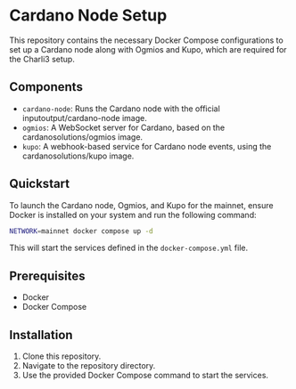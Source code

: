 # Cardano Node Setup

This repository contains the necessary Docker Compose configurations to set up a Cardano node along with Ogmios and Kupo, which are required for the Charli3 setup.

## Components

- `cardano-node`: Runs the Cardano node with the official inputoutput/cardano-node image.
- `ogmios`: A WebSocket server for Cardano, based on the cardanosolutions/ogmios image.
- `kupo`: A webhook-based service for Cardano node events, using the cardanosolutions/kupo image.

## Quickstart

To launch the Cardano node, Ogmios, and Kupo for the mainnet, ensure Docker is installed on your system and run the following command:

```sh
NETWORK=mainnet docker compose up -d
```

This will start the services defined in the `docker-compose.yml` file.

## Prerequisites

- Docker
- Docker Compose

## Installation

1. Clone this repository.
2. Navigate to the repository directory.
3. Use the provided Docker Compose command to start the services.
